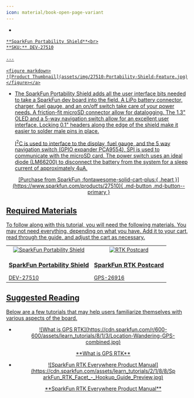 ```yaml
---
icon: material/book-open-page-variant
---
```



<div class="grid cards desc" markdown>

-    <a href="https://www.sparkfun.com/products/27510">
    **SparkFun Portability Shield**<br>
    **SKU:** DEV-27510

    ---

    <figure markdown>
    ![Product Thumbnail](assets/img/27510-Portability-Shield-Feature.jpg)
    </figure></a>
    
- The SparkFun Portability Shield adds all the user interface bits needed to take a SparkFun dev board into the field. A LiPo battery connector, charger, fuel gauge, and an on/off switch take care of your power needs. A friction-fit microSD connector allow for datalogging. The 1.3" OLED and a 5-way navigation switch allow for an excellent user interface. Locking 0.1" headers along the edge of the shield make it easier to solder male pins in place.

    I<sup>2</sup>C is used to interface to the display, fuel gauge, and the 5 way navigation switch (GPIO expander PCA9554), SPI is used to communicate with the microSD card. The power switch uses an ideal diode (LM66200) to disconnect the battery from the system for a sleep current of approximately 4μA.


<center>
[Purchase from SparkFun :fontawesome-solid-cart-plus:{ .heart }](https://www.sparkfun.com/products/27510){ .md-button .md-button--primary }
</center>

</div>

## Required Materials

To follow along with this tutorial, you will need the following materials. You may not need everything, depending on what you have. Add it to your cart, read through the guide, and adjust the cart as necessary.

<table style="border-style:none">
    <tr>
        <td>
            <a href="https://www.sparkfun.com/products/27510">
                <center><img src="https://cdn.sparkfun.com/r/600-600/assets/parts/2/8/6/9/2/27510-Portability-Shield-Feature.jpg" style="width:140px; height:140px; object-fit:contain;" alt="SparkFun Portability Shield"></center>
                <h3 class="title">SparkFun Portability Shield</h3>
            </a>
            DEV-27510
        </td>
        <td>
            <a href="https://www.sparkfun.com/products/26916">
                <center><img src="https://cdn.sparkfun.com/r/600-600/assets/parts/2/8/0/3/2/26916-RTK-Postcard-Feature.jpg" style="width:140px; height:140px; object-fit:contain;" alt="RTK Postcard"></center>
                <h3 class="title">SparkFun RTK Postcard</h3>
            </a>
            GPS-26916
        </td>
    </tr>
</table>



## Suggested Reading

Below are a few tutorials that may help users familiarize themselves with various aspects of the board.

<div class="grid cards hide col-4" markdown align="center">

-   <a href="https://learn.sparkfun.com/tutorials/what-is-gps-rtk">
    <figure markdown>
    ![What is GPS RTK](https://cdn.sparkfun.com/r/600-600/assets/learn_tutorials/8/1/3/Location-Wandering-GPS-combined.jpg)
    </figure>
    </a>
    <a href="https://learn.sparkfun.com/tutorials/what-is-gps-rtk">**What is GPS RTK**
    </a>
-   <a href="https://docs.sparkfun.com/SparkFun_RTK_Everywhere_Firmware/">
    <figure markdown>
    ![SparkFun RTK Everywhere Product Manual](https://cdn.sparkfun.com/assets/learn_tutorials/2/1/8/8/SparkFun_RTK_Facet_-_Hookup_Guide_Preview.jpg)
    </figure>
    </a>
    <a href="https://docs.sparkfun.com/SparkFun_RTK_Everywhere_Firmware/">**SparkFun RTK Everywhere Product Manual**
    </a>

</div>

<!-- 
<center>
<div align="center">
    <div style="top:5px;left:5px;background-color:Gray;position:relative">
        <div style="top:-5px;left:-5px;background-color:#ffffff;position:relative;border:1px solid black;">
            <a href="https://www.sparkfun.com/qwiic"><img src="https://cdn.sparkfun.com/assets/custom_pages/2/7/2/qwiic-logo.png" alt="Qwiic Connect System" title="Qwiic Connect System"></a>
        </div>
    </div>
</div>
</center>

The SparkFun Portability Shield takes advantage of the [Qwiic connect system](https://www.sparkfun.com/qwiic). We recommend familiarizing yourself with the **Logic Levels** and **I<sup>2</sup>C** tutorials.  Click on the banner above to learn more about [Qwiic products](https://www.sparkfun.com/qwiic).

<center>
    <iframe width="600" height="327" src="https://www.youtube.com/embed/x0RDEHqFIF8" title="SparkFun's Qwiic Connect System" frameborder="0" allow="accelerometer; autoplay; clipboard-write; encrypted-media; gyroscope; picture-in-picture" allowfullscreen></iframe>
</center>
 -->
